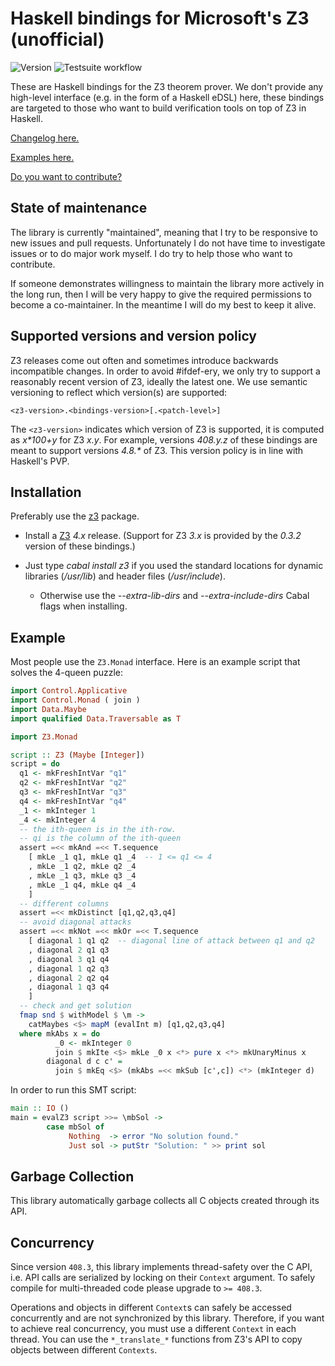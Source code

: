 # Haskell bindings for Microsoft's Z3 (unofficial)

![Version](https://img.shields.io/hackage/v/z3)
![Testsuite workflow](https://github.com/IagoAbal/haskell-z3/actions/workflows/testsuite.yml/badge.svg)

These are Haskell bindings for the Z3 theorem prover.
We don't provide any high-level interface (e.g. in the form of a Haskell eDSL) here,
these bindings are targeted to those who want to build verification tools on top of Z3 in Haskell.

[Changelog here.](CHANGES.md)

[Examples here.](examples)

[Do you want to contribute?](HACKING.md)

## State of maintenance

The library is currently "maintained", meaning that I try to be responsive to new
issues and pull requests.
Unfortunately I do not have time to investigate issues or to do major work myself.
I do try to help those who want to contribute.

If someone demonstrates willingness to maintain the library more actively
in the long run, then I will be very happy to give the required permissions
to become a co-maintainer.
In the meantime I will do my best to keep it alive.

## Supported versions and version policy

Z3 releases come out often and sometimes introduce backwards incompatible changes.
In order to avoid #ifdef-ery, we only try to support a reasonably recent version
of Z3, ideally the latest one.
We use semantic versioning to reflect which version(s) are supported:

    <z3-version>.<bindings-version>[.<patch-level>]

The `<z3-version>` indicates which version of Z3 is supported, it is computed as
_x*100+y_ for Z3 _x.y_. For example, versions _408.y.z_ of these bindings are
meant to support versions _4.8.*_ of Z3.
This version policy is in line with Haskell's PVP.

## Installation

Preferably use the [z3](http://hackage.haskell.org/package/z3) package.

* Install a [Z3](https://github.com/Z3Prover/z3) *4.x* release.
  (Support for Z3 *3.x* is provided by the *0.3.2* version of these bindings.)
* Just type _cabal install z3_ if you used the standard locations for dynamic libraries (_/usr/lib_) and header files (_/usr/include_).

    * Otherwise use the _--extra-lib-dirs_ and _--extra-include-dirs_ Cabal flags when installing.

## Example

Most people use the `Z3.Monad` interface.
Here is an example script that solves the 4-queen puzzle:

```haskell
import Control.Applicative
import Control.Monad ( join )
import Data.Maybe
import qualified Data.Traversable as T

import Z3.Monad

script :: Z3 (Maybe [Integer])
script = do
  q1 <- mkFreshIntVar "q1"
  q2 <- mkFreshIntVar "q2"
  q3 <- mkFreshIntVar "q3"
  q4 <- mkFreshIntVar "q4"
  _1 <- mkInteger 1
  _4 <- mkInteger 4
  -- the ith-queen is in the ith-row.
  -- qi is the column of the ith-queen
  assert =<< mkAnd =<< T.sequence
    [ mkLe _1 q1, mkLe q1 _4  -- 1 <= q1 <= 4
    , mkLe _1 q2, mkLe q2 _4
    , mkLe _1 q3, mkLe q3 _4
    , mkLe _1 q4, mkLe q4 _4
    ]
  -- different columns
  assert =<< mkDistinct [q1,q2,q3,q4]
  -- avoid diagonal attacks
  assert =<< mkNot =<< mkOr =<< T.sequence
    [ diagonal 1 q1 q2  -- diagonal line of attack between q1 and q2
    , diagonal 2 q1 q3
    , diagonal 3 q1 q4
    , diagonal 1 q2 q3
    , diagonal 2 q2 q4
    , diagonal 1 q3 q4
    ]
  -- check and get solution
  fmap snd $ withModel $ \m ->
    catMaybes <$> mapM (evalInt m) [q1,q2,q3,q4]
  where mkAbs x = do
          _0 <- mkInteger 0
          join $ mkIte <$> mkLe _0 x <*> pure x <*> mkUnaryMinus x
        diagonal d c c' =
          join $ mkEq <$> (mkAbs =<< mkSub [c',c]) <*> (mkInteger d)
```

In order to run this SMT script:

```haskell
main :: IO ()
main = evalZ3 script >>= \mbSol ->
        case mbSol of
             Nothing  -> error "No solution found."
             Just sol -> putStr "Solution: " >> print sol
```

## Garbage Collection

This library automatically garbage collects all C objects created through its API.

## Concurrency

Since version `408.3`, this library implements thread-safety over the C API,
i.e. API calls are serialized by locking on their `Context` argument.
To safely compile for multi-threaded code please upgrade to `>= 408.3`.

Operations and objects in different `Context`s can safely be accessed concurrently
and are not synchronized by this library.
Therefore, if you want to achieve real concurrency,
you must use a different `Context` in each thread.
You can use the `*_translate_*` functions from Z3's API to copy objects between different `Contexts`.

